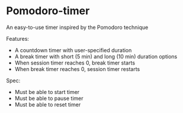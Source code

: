 # Pomodoro-timer

An easy-to-use timer inspired by the Pomodoro technique

Features:

- A countdown timer with user-specified duration
- A break timer with short (5 min) and long (10 min) duration options
- When session timer reaches 0, break timer starts
- When break timer reaches 0, session timer restarts

Spec:

- Must be able to start timer
- Must be able to pause timer
- Must be able to reset timer 
